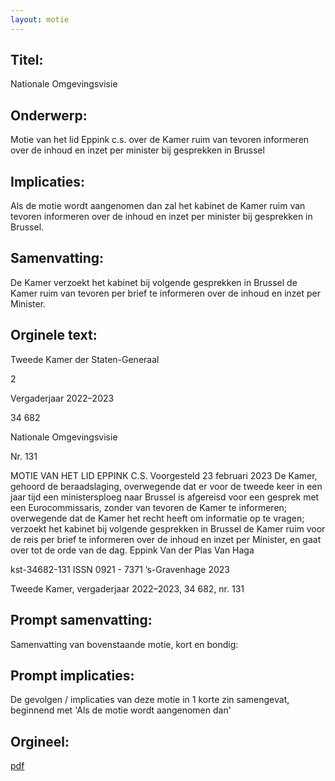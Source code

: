```yaml
---
layout: motie
---
```

## Titel:
Nationale Omgevingsvisie
## Onderwerp:
Motie van het lid Eppink c.s. over de Kamer ruim van tevoren informeren over de inhoud en inzet per minister bij gesprekken in Brussel 
## Implicaties:

Als de motie wordt aangenomen dan zal het kabinet de Kamer ruim van tevoren informeren over de inhoud en inzet per minister bij gesprekken in Brussel.
## Samenvatting:

De Kamer verzoekt het kabinet bij volgende gesprekken in Brussel de Kamer ruim van tevoren per brief te informeren over de inhoud en inzet per Minister.
## Orginele text:


Tweede Kamer der Staten-Generaal

2

Vergaderjaar 2022–2023

34 682

Nationale Omgevingsvisie

Nr. 131

MOTIE VAN HET LID EPPINK C.S.
Voorgesteld 23 februari 2023
De Kamer,
gehoord de beraadslaging,
overwegende dat er voor de tweede keer in een jaar tijd een ministersploeg naar Brussel is afgereisd voor een gesprek met een Eurocommissaris, zonder van tevoren de Kamer te informeren;
overwegende dat de Kamer het recht heeft om informatie op te vragen;
verzoekt het kabinet bij volgende gesprekken in Brussel de Kamer ruim
voor de reis per brief te informeren over de inhoud en inzet per Minister,
en gaat over tot de orde van de dag.
Eppink
Van der Plas
Van Haga

kst-34682-131
ISSN 0921 - 7371
’s-Gravenhage 2023

Tweede Kamer, vergaderjaar 2022–2023, 34 682, nr. 131


## Prompt samenvatting:
Samenvatting van bovenstaande motie, kort en bondig:


## Prompt implicaties:
De gevolgen / implicaties van deze motie in 1 korte zin samengevat, beginnend met 'Als de motie wordt aangenomen dan' 

## Orgineel:
[pdf](https://gegevensmagazijn.tweedekamer.nl/OData/v4/2.0/Document(5f0ca27b-6f4c-4106-b3a4-3966cc337963)/resource)
